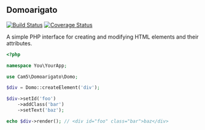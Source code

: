 Domoarigato
-----------

[![Build Status](https://travis-ci.org/cam5/domoarigato.svg?branch=master)](https://travis-ci.org/cam5/domoarigato)
[![Coverage Status](https://coveralls.io/repos/github/cam5/domoarigato/badge.svg?branch=master)](https://coveralls.io/github/cam5/domoarigato?branch=master)

A simple PHP interface for creating and modifying HTML elements and their
attributes.

```php
<?php

namespace You\YourApp;

use Cam5\Domoarigato\Domo;

$div = Domo::createElement('div');

$div->setId('foo')
    ->addClass('bar')
    ->setText('baz');

echo $div->render(); // <div id="foo" class="bar">baz</div>

```
